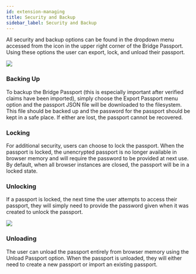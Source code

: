 ```yaml
---
id: extension-managing
title: Security and Backup
sidebar_label: Security and Backup
---
```


All security and backup options can be found in the dropdown menu accessed from the icon in the upper right corner of the Bridge Passport.  Using these options the user can export, lock, and unload their passport.

<p><img class='centered' src='/img/extension/passport-options.jpg'></img></p>

### Backing Up
To backup the Bridge Passport (this is especially important after verified claims have been imported), simply choose the Export Passport menu option and the passport JSON file will be downloaded to the filesystem.  This file should be backed up and the password for the passport should be kept in a safe place.  If either are lost, the passport cannot be recovered.

### Locking
For additional security, users can choose to lock the passport.  When the passport is locked, the unencrypted passport is no longer available in browser memory and will require the password to be provided at next use.  By default, when all browser instances are closed, the passport will be in a locked state.

### Unlocking
If a passport is locked, the next time the user attempts to access their passport, they will simply need to provide the password given when it was created to unlock the passport.

<p><img class='centered' src='/img/extension/passport-unlock.jpg'></img></p>

### Unloading
The user can unload the passport entirely from browser memory using the Unload Passport option.  When the passport is unloaded, they will either need to create a new passport or import an existing passport.
